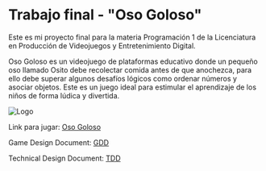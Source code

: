# Trabajo final - "Oso Goloso"

Este es mi proyecto final para la materia Programación 1 de la Licenciatura en Producción de Videojuegos y Entretenimiento Digital.

Oso Goloso es un videojuego de plataformas educativo donde un pequeño oso llamado Osito debe recolectar comida antes de que anochezca, para ello debe superar algunos desafíos lógicos como ordenar números y asociar objetos. Este es un juego ideal para estimular el aprendizaje de los niños de forma lúdica y divertida.


![Logo](https://github.com/LaraZicre/TP-Final/assets/128543912/6de6e01f-e65c-474c-ba08-2a725049dea2)



Link para jugar: [ Oso Goloso ](https://larazicre.github.io/TP-Final/)

Game Design Document: [ GDD ](https://docs.google.com/document/d/14l_sw9taphY00dJPxvOXCD3u2XSZV5fZZCQ3XHKHxLU/edit?usp=sharing)

Technical Design Document: [ TDD ](https://docs.google.com/document/d/1V90qEYg5jOSrjxntbU8FDhGZAJWWhdVCFW6U7d9TA1U/edit?usp=sharing)
